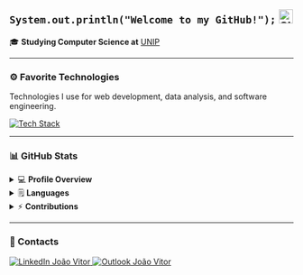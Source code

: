 <h2 align="left">
  <code>System.out.println("Welcome to my GitHub!");</code>
  <img src="https://raw.githubusercontent.com/Tarikul-Islam-Anik/Animated-Fluent-Emojis/master/Emojis/Smilies/Slightly%20Smiling%20Face.png" alt="Slightly Smiling Face" width="25" height="25">
</h2>


🎓 **Studying Computer Science at** [UNIP](https://inscricoes.unip.br/inscricao?gad_source=1&gclid=Cj0KCQjwhYS_BhD2ARIsAJTMMQbfEH2XZeB9AsRGeeM6bGZZBtJ9FstCkCiRidZNY7_nwlYrnLwKW7saAhBAEALw_wcB&gclsrc=aw.ds)

---

### ⚙ Favorite Technologies
<p align="left">Technologies I use for web development, data analysis, and software engineering.</p>

<p align="left">
  <a href="https://skillicons.dev">
    <img src="https://skillicons.dev/icons?i=java,python,html,css,js,sass,mysql,databricks" alt="Tech Stack">
  </a>
</p>

---

### 📊 GitHub Stats

<details>
  <summary>💻 <b>Profile Overview</b></summary>
  <img src="https://github-readme-stats.vercel.app/api?username=Joaofernandes-DEV&theme=dark&show_icons=true&hide=stars&count_private=true" alt="GitHub Stats">
</details>

<details>
  <summary>🗒️ <b>Languages</b></summary>
  <img src="https://github-readme-stats.vercel.app/api/top-langs/?username=Joaofernandes-DEV&layout=compact&theme=dark&langs_count=8&hide=html,css" alt="Most Used Languages">
</details>

<details>
  <summary>⚡ <b>Contributions</b></summary>
  <img src="https://github-readme-activity-graph.vercel.app/graph?username=Joaofernandes-DEV&theme=github-dark&hide_border=true" alt="Contribution Graph">
</details>

---

### 📱 Contacts
<p align="left">
  <a href="https://www.linkedin.com/in/joão-vitor-teixeira-fernandes-bb88012b3">
    <img src="https://img.shields.io/badge/LinkedIn-0077B5?style=for-the-badge&logo=linkedin&logoColor=white" alt="LinkedIn João Vitor">
  </a>
  <a href="mailto:joaovitorf.work@outlook.com">
    <img src="https://img.shields.io/badge/Outlook-0078D4?style=for-the-badge&logo=microsoft-outlook&logoColor=white" alt="Outlook João Vitor">
  </a>
</p>
